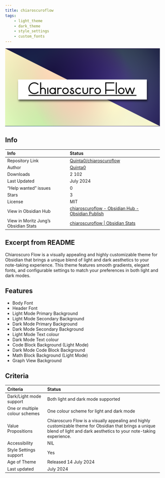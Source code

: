 ```yaml
---
title: chiaroscuroflow 
tags:
    - light_theme
    - dark_theme
    - style_settings
    - custom_fonts
---
```


<img src="https://raw.githubusercontent.com/Quinta0/chiaroscuroflow/refs/heads/master/image.png">

## Info
| Info | Status |
| :--- | :--- |
| Repository Link | [Quinta0/chiaroscuroflow](https://github.com/Quinta0/chiaroscuroflow) |
| Author | [Quinta0](https://github.com/Quinta0) |
| Downloads | 2 102 |
| Last Updated | July 2024 |
| “Help wanted” issues | 0 |
| Stars | 3 |
| License | MIT |
| View in Obsidian Hub | [chiaroscuroflow \- Obsidian Hub \- Obsidian Publish](https://publish.obsidian.md/hub/02+-+Community+Expansions/02.05+All+Community+Expansions/Themes/chiaroscuroflow) |
| View in Moritz Jung’s Obsidian Stats | [chiaroscuroflow \| Obsidian Stats](https://www.moritzjung.dev/obsidian-stats/themes/chiaroscuroflow/) |

## Excerpt from README
Chiaroscuro Flow is a visually appealing and highly customizable theme for Obsidian that brings a unique blend of light and dark aesthetics to your note-taking experience. This theme features smooth gradients, elegant fonts, and configurable settings to match your preferences in both light and dark modes.

## Features
- Body Font
- Header Font
- Light Mode Primary Background
- Light Mode Secondary Background
- Dark Mode Primary Background
- Dark Mode Secondary Background
- Light Mode Text colour
- Dark Mode Text colour
- Code Block Background (Light Mode)
- Dark Mode Code Block Background
- Math Block Background (Light Mode)
- Graph View Background

## Criteria
| Criteria | Status | 
| :--- | :--- | 
| Dark/Light mode support | Both light and dark mode supported | 
| One or multiple colour schemes | One colour scheme for light and dark mode | 
| Value Propositions | Chiaroscuro Flow is a visually appealing and highly customizable theme for Obsidian that brings a unique blend of light and dark aesthetics to your note-taking experience.  |
| Accessibility | NIL | 
| Style Settings support | Yes | 
| Age of Theme | Released 14 July 2024 | 
| Last updated | July 2024 | 